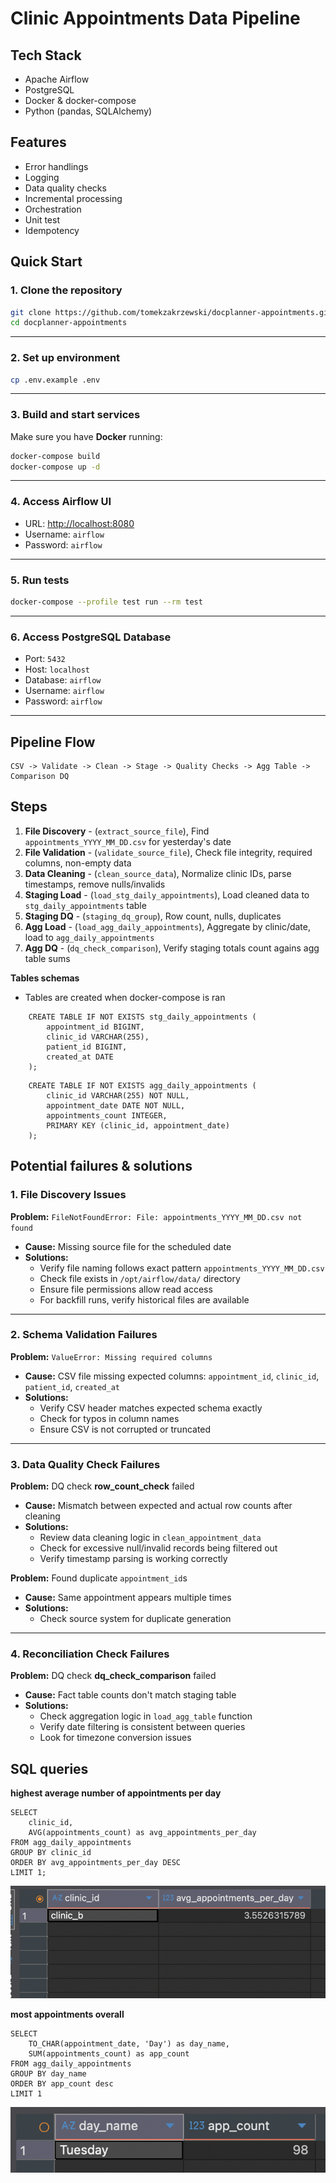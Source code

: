 # Clinic Appointments Data Pipeline

## Tech Stack
- Apache Airflow
- PostgreSQL
- Docker & docker-compose
- Python (pandas, SQLAlchemy)

## ️Features
- Error handlings
- Logging
- Data quality checks
- Incremental processing
- Orchestration
- Unit test
- Idempotency

## Quick Start
### 1. Clone the repository
```bash
git clone https://github.com/tomekzakrzewski/docplanner-appointments.git
cd docplanner-appointments
```

---

### 2. Set up environment
```bash
cp .env.example .env
```

---

### 3. Build and start services
Make sure you have **Docker** running:
```bash
docker-compose build
docker-compose up -d
```

---

### 4. Access Airflow UI
- URL: [http://localhost:8080](http://localhost:8080)  
- Username: `airflow`  
- Password: `airflow`  

---

### 5. Run tests
```bash
docker-compose --profile test run --rm test
```

---

### 6. Access PostgreSQL Database
- Port: `5432` 
- Host: `localhost` 
- Database: `airflow`
- Username: `airflow`
- Password: `airflow`  

---
## Pipeline Flow
```
CSV -> Validate -> Clean -> Stage -> Quality Checks -> Agg Table -> Comparison DQ
```

## Steps

1. **File Discovery** - (`extract_source_file`), Find `appointments_YYYY_MM_DD.csv` for yesterday's date
2. **File Validation** - (`validate_source_file`), Check file integrity, required columns, non-empty data
3. **Data Cleaning** - (`clean_source_data`), Normalize clinic IDs, parse timestamps, remove nulls/invalids
4. **Staging Load** - (`load_stg_daily_appointments`), Load cleaned data to `stg_daily_appointments` table
5. **Staging DQ** -  (`staging_dq_group`), Row count, nulls, duplicates
6. **Agg Load** - (`load_agg_daily_appointments`), Aggregate by clinic/date, load to `agg_daily_appointments`
7. **Agg DQ** - (`dq_check_comparison`), Verify staging totals count agains agg table sums

**Tables schemas**
- Tables are created when docker-compose is ran
```
    CREATE TABLE IF NOT EXISTS stg_daily_appointments (
        appointment_id BIGINT,
        clinic_id VARCHAR(255),
        patient_id BIGINT,
        created_at DATE
    );
```
```
    CREATE TABLE IF NOT EXISTS agg_daily_appointments (
        clinic_id VARCHAR(255) NOT NULL,
        appointment_date DATE NOT NULL,
        appointments_count INTEGER,
        PRIMARY KEY (clinic_id, appointment_date)
    );
```

## Potential failures & solutions

### 1. File Discovery Issues
**Problem:** `FileNotFoundError: File: appointments_YYYY_MM_DD.csv not found`  
- **Cause:** Missing source file for the scheduled date  
- **Solutions:**  
  - Verify file naming follows exact pattern `appointments_YYYY_MM_DD.csv`  
  - Check file exists in `/opt/airflow/data/` directory  
  - Ensure file permissions allow read access  
  - For backfill runs, verify historical files are available  

---

### 2. Schema Validation Failures
**Problem:** `ValueError: Missing required columns`  
- **Cause:** CSV file missing expected columns: `appointment_id`, `clinic_id`, `patient_id`, `created_at`  
- **Solutions:**  
  - Verify CSV header matches expected schema exactly  
  - Check for typos in column names  
  - Ensure CSV is not corrupted or truncated  

---

### 3. Data Quality Check Failures
**Problem:** DQ check **row_count_check** failed  
- **Cause:** Mismatch between expected and actual row counts after cleaning  
- **Solutions:**  
  - Review data cleaning logic in `clean_appointment_data`  
  - Check for excessive null/invalid records being filtered out  
  - Verify timestamp parsing is working correctly  

**Problem:** Found duplicate `appointment_id`s  
- **Cause:** Same appointment appears multiple times  
- **Solutions:**  
  - Check source system for duplicate generation  

---

### 4. Reconciliation Check Failures
**Problem:** DQ check **dq_check_comparison** failed  
- **Cause:** Fact table counts don't match staging table  
- **Solutions:**  
  - Check aggregation logic in `load_agg_table` function  
  - Verify date filtering is consistent between queries  
  - Look for timezone conversion issues  


## SQL queries
**highest average number of appointments per day**
```
SELECT 
    clinic_id,
    AVG(appointments_count) as avg_appointments_per_day
FROM agg_daily_appointments
GROUP BY clinic_id
ORDER BY avg_appointments_per_day DESC
LIMIT 1;
```
![query1](readme-utils/query-1.png)

**most appointments overall**
```
SELECT 
    TO_CHAR(appointment_date, 'Day') as day_name,
    SUM(appointments_count) as app_count
FROM agg_daily_appointments
GROUP BY day_name
ORDER BY app_count desc
LIMIT 1
```
![query2](readme-utils/query-2.png)
